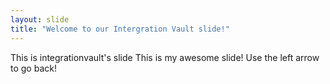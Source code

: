 ```yaml
---
layout: slide
title: "Welcome to our Intergration Vault slide!"
---
```

This is integrationvault's slide
This is my awesome slide!
Use the left arrow to go back!
